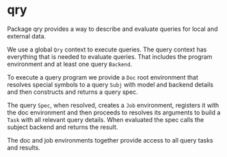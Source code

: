 qry
===

Package qry provides a way to describe and evaluate queries for local and external data.

We use a global `Qry` context to execute queries. The query context has everything that is needed to
evaluate queries. That includes the program environment and at least one query `Backend`.

To execute a query program we provide a `Doc` root environment that resolves special symbols to a
query `Subj` with model and backend details and then constructs and returns a query spec.

The query `Spec`, when resolved, creates a `Job` environment, registers it with the doc environment
and then proceeds to resolves its arguments to build a `Task` with all relevant query details. When
evaluated the spec calls the subject backend and returns the result.

The doc and job environments together provide access to all query tasks and results.
